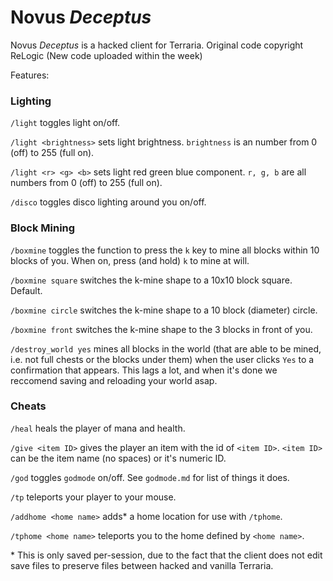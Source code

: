 # Novus _Deceptus_
Novus _Deceptus_ is a hacked client for Terraria. Original code copyright ReLogic (New code uploaded within the week)



Features:



### Lighting
`/light` toggles light on/off.

`/light <brightness>` sets light brightness. `brightness` is an number from 0 (off) to 255 (full on).

`/light <r> <g> <b>` sets light red green blue component. `r, g, b` are all numbers from 0 (off) to 255 (full on).

`/disco` toggles disco lighting around you on/off.

### Block Mining
`/boxmine` toggles the function to press the `k` key to mine all blocks within 10 blocks of you. When on, press (and hold) `k` to mine at will.

`/boxmine square` switches the k-mine shape to a 10x10 block square. Default.

`/boxmine circle` switches the k-mine shape to a 10 block (diameter) circle.

`/boxmine front` switches the k-mine shape to the 3 blocks in front of you.

`/destroy_world yes` mines all blocks in the world (that are able to be mined, i.e. not full chests or the blocks under them) when the user clicks `Yes` to a confirmation that appears. This lags a lot, and when it's done we reccomend saving and reloading your world asap.

### Cheats
`/heal` heals the player of mana and health.

`/give <item ID>` gives the player an item with the id of `<item ID>`. `<item ID>` can be the item name (no spaces) or it's numeric ID.

`/god` toggles `godmode` on/off. See `godmode.md` for list of things it does.

`/tp` teleports your player to your mouse.

`/addhome <home name>` adds* a home location for use with `/tphome`.

`/tphome <home name>` teleports you to the home defined by `<home name>`.



\* This is only saved per-session, due to the fact that the client does not edit save files to preserve files between hacked and vanilla Terraria.

